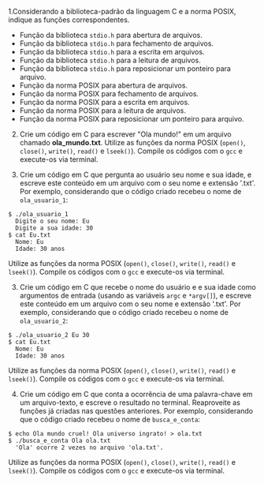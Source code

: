 1.Considerando a biblioteca-padrão da linguagem C e a norma POSIX, indique as funções correspondentes.

- Função da biblioteca `stdio.h` para abertura de arquivos.
- Função da biblioteca `stdio.h` para fechamento de arquivos.
- Função da biblioteca `stdio.h` para a escrita em arquivos.
- Função da biblioteca `stdio.h` para a leitura de arquivos.
- Função da biblioteca `stdio.h` para reposicionar um ponteiro para arquivo.
- Função da norma POSIX para abertura de arquivos.
- Função da norma POSIX para fechamento de arquivos.
- Função da norma POSIX para a escrita em arquivos.
- Função da norma POSIX para a leitura de arquivos.
- Função da norma POSIX para reposicionar um ponteiro para arquivo.

2. Crie um código em C para escrever "Ola mundo!" em um arquivo chamado **ola_mundo.txt**. Utilize as funções da norma POSIX (`open()`, `close()`, `write()`, `read()` e `lseek()`). Compile os códigos com o `gcc` e execute-os via terminal.

3. Crie um código em C que pergunta ao usuário seu nome e sua idade, e escreve este conteúdo em um arquivo com o seu nome e extensão '.txt'. Por exemplo, considerando que o código criado recebeu o nome de `ola_usuario_1`:

```
$ ./ola_usuario_1
  Digite o seu nome: Eu
  Digite a sua idade: 30
$ cat Eu.txt
  Nome: Eu
  Idade: 30 anos
```

Utilize as funções da norma POSIX (`open()`, `close()`, `write()`, `read()` e `lseek()`). Compile os códigos com o `gcc` e execute-os via terminal.

3. Crie um código em C que recebe o nome do usuário e e sua idade como argumentos de entrada (usando as variáveis `argc` e `*argv[]`), e escreve este conteúdo em um arquivo com o seu nome e extensão '.txt'. Por exemplo, considerando que o código criado recebeu o nome de `ola_usuario_2`:

```
$ ./ola_usuario_2 Eu 30
$ cat Eu.txt
  Nome: Eu
  Idade: 30 anos
```

Utilize as funções da norma POSIX (`open()`, `close()`, `write()`, `read()` e `lseek()`). Compile os códigos com o `gcc` e execute-os via terminal.

4. Crie um código em C que conta a ocorrência de uma palavra-chave em um arquivo-texto, e escreve o resultado no terminal. Reaproveite as funções já criadas nas questões anteriores. Por exemplo, considerando que o código criado recebeu o nome de `busca_e_conta`:

```
$ echo Ola mundo cruel! Ola universo ingrato! > ola.txt
$ ./busca_e_conta Ola ola.txt
  'Ola' ocorre 2 vezes no arquivo 'ola.txt'.
```

Utilize as funções da norma POSIX (`open()`, `close()`, `write()`, `read()` e `lseek()`). Compile os códigos com o `gcc` e execute-os via terminal.
